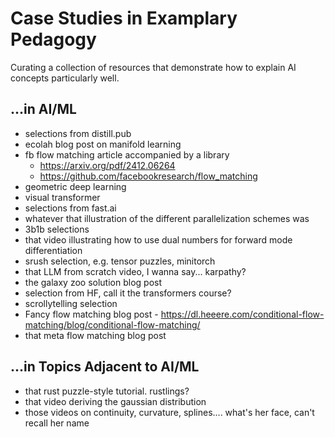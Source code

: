 # Case Studies in Examplary Pedagogy

Curating a collection of resources that demonstrate how to explain AI concepts particularly well.

##  ...in AI/ML

* selections from distill.pub
* ecolah blog post on manifold learning
* fb flow matching article accompanied by a library
  * https://arxiv.org/pdf/2412.06264
  * https://github.com/facebookresearch/flow_matching
* geometric deep learning
* visual transformer
* selections from fast.ai
* whatever that illustration of the different parallelization schemes was
* 3b1b selections
* that video illustrating how to use dual numbers for forward mode differentiation
* srush selection, e.g. tensor puzzles, minitorch
* that LLM from scratch video, I wanna say... karpathy?
* the galaxy zoo solution blog post
* selection from HF, call it the transformers course?
* scrollytelling selection
* Fancy flow matching blog post - https://dl.heeere.com/conditional-flow-matching/blog/conditional-flow-matching/
* that meta flow matching blog post

## ...in Topics Adjacent to AI/ML

* that rust puzzle-style tutorial. rustlings?
* that video deriving the gaussian distribution
* those videos on continuity, curvature, splines.... what's her face, can't recall her name

